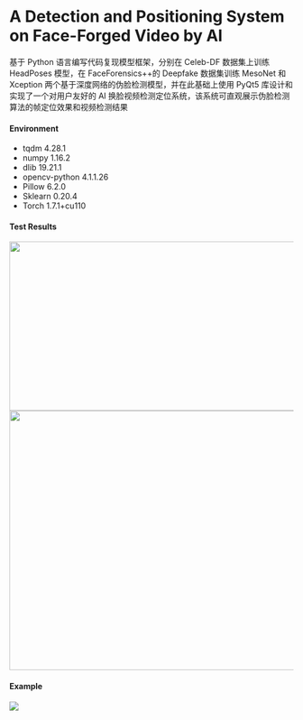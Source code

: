 # A Detection and Positioning System on Face-Forged Video by AI
基于 Python 语言编写代码复现模型框架，分别在 Celeb-DF 数据集上训练 HeadPoses 模型，在 FaceForensics++的 Deepfake 数据集训练 MesoNet 和 Xception 两个基于深度网络的伪脸检测模型，并在此基础上使用 PyQt5 库设计和实现了一个对用户友好的 AI 换脸视频检测定位系统，该系统可直观展示伪脸检测算法的帧定位效果和视频检测结果

#### Environment
- tqdm 4.28.1
- numpy 1.16.2
- dlib 19.21.1
- opencv-python 4.1.1.26
- Pillow 6.2.0
- Sklearn 0.20.4
- Torch 1.7.1+cu110

#### Test Results
<img src="https://pic1.zhimg.com/80/v2-27f8c86d8f3b1d412b0af48ffef40cb4_1440w.jpg" width = "600" height = "300" align=center />
<img src="https://pic2.zhimg.com/80/v2-c01fcfd10ab4a64cee47deeb37cea20d_1440w.jpg" width = "600" height = "460" align=center />

#### Example
<img src="https://pic3.zhimg.com/80/v2-94e308e398bacd3331e7648c41c90dd6_1440w.jpg" align=center />
